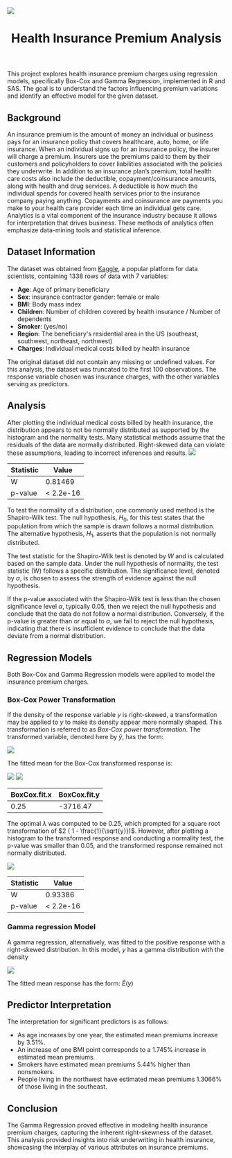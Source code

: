 <img src="health.jpg">
<body>
	<header>
		<h1> Health Insurance Premium Analysis </h1>
	</header>
<body>

<div class="section">
	<p>
This project explores health insurance premium charges using regression models, specifically Box-Cox and Gamma Regression, implemented in R and SAS. The goal is to understand the factors influencing premium variations and identify an effective model for the given dataset.
	</p>
</div>
<div class="section">
	<h2>Background</h2>
	<p>
		An insurance premium is the amount of money an individual or business pays for an insurance policy that covers healthcare, auto, home, or life insurance. When an individual signs up for an insurance policy, the insurer will charge a premium. Insurers use the premiums paid to them by their customers and policyholders to cover liabilities associated with the policies they underwrite. In addition to an insurance plan’s premium, total health care costs also include the deductible, copayment/coinsurance amounts, along with health and drug services. A deductible is how much the individual spends for covered health services prior to the insurance company paying anything. Copayments and coinsurance are payments you make to your health care provider each time an individual gets care. Analytics is a vital component of the insurance industry because it allows for interpretation that drives business. These methods of analytics often emphasize data-mining tools and
statistical inference.
	</p>
</div>

<div class="section">
	<h2>Dataset Information</h2>
	<p> The dataset was obtained from <a href="https://www.kaggle.com/datasets/mirichoi0218/insurance">Kaggle</a>, a popular platform for data scientists, containing 1338 rows of data with 7 variables:
</div>
<ul>
	<li><b>Age</b>: Age of primary beneficiary
	<li><b>Sex</b>: insurance contractor gender: female or male
	<li><b>BMI</b>: Body mass index
	<li><b>Children</b>: Number of children covered by health insurance / Number of dependents
	<li><b>Smoker</b>: (yes/no)
	<li><b>Region</b>: The beneficiary's residential area in the US (southeast, southwest, northeast, northwest)
	<li><b>Charges</b>: Individual medical costs billed by health insurance
</ul>
The original dataset did not contain any missing or undefined values. For this analysis, the dataset was truncated to the first 100 observations. The response variable chosen was insurance charges, with the other variables serving as predictors.
	</p>

<div class="section">
	<h2>Analysis</h2>
	<p>
		After plotting the individual medical costs billed by health insurance, the distribution appears to not be normally distributed as supported by the histogram and the normality tests. Many statistical methods assume that the residuals of the data are normally distributed. Right-skewed data can violate these assumptions, leading to incorrect inferences and results.

<img src="charges.jpg" />

| Statistic | Value        |
|-----------|--------------|
| W         | 0.81469      |
| p-value   | < 2.2e-16    |


To test the normality of a distribution, one commonly used method is the Shapiro-Wilk test. The null hypothesis, $H_0$, for this test states that the population from which the sample is drawn follows a normal distribution. The alternative hypothesis, $H_1$, asserts that the population is not normally distributed.

The test statistic for the Shapiro-Wilk test is denoted by $W$ and is calculated based on the sample data. Under the null hypothesis of normality, the test statistic \(W\) follows a specific distribution. The significance level, denoted by $\alpha$, is chosen to assess the strength of evidence against the null hypothesis.

If the p-value associated with the Shapiro-Wilk test is less than the chosen significance level $\alpha$, typically 0.05, then we reject the null hypothesis and conclude that the data do not follow a normal distribution. Conversely, if the p-value is greater than or equal to $\alpha$, we fail to reject the null hypothesis, indicating that there is insufficient evidence to conclude that the data deviate from a normal distribution.
</div>
<div class="section">
	<h2>Regression Models</h2>
	<p>
Both Box-Cox and Gamma Regression models were applied to model the insurance premium charges.
	</p>
</div>

### Box-Cox Power Transformation

If the density of the response variable $y$ is right-skewed, a transformation may be applied to $y$ to make its density appear more normally shaped. This transformation is referred to as *Box-Cox power transformation*. The transformed variable, denoted here by $\tilde{y}$, has the form:

<img src="https://latex.codecogs.com/svg.image?\;\tilde{y}=\begin{cases}\frac{y^\lambda-1}{\lambda},&\text{if}\lambda\neq&space;0,\\\ln&space;y,&\text{if}\lambda=0.\end{cases}\;" />

The fitted mean for the Box-Cox transformed response is:

<img src="https://latex.codecogs.com/svg.image?\hat{\mathbb{E}}(\tilde{y})=\hat{\mathbb{E}}\left(\frac{y^\lambda-1}{\lambda}\right)=\hat{\beta}_0&plus;\hat{\beta}_1&space;x_1&plus;\ldots&plus;\hat{\beta}_k&space;x_k" />

<img src="boxcox.jpg" />

|BoxCox.fit.x | BoxCox.fit.y |
|-------------|--------------|
|0.25         |-3716.47      |

The optimal $\lambda$ was computed to be $0.25$, which prompted for a square root transformation of $2 ( 1 - \frac{1}{\sqrt{y}})$. However, after plotting a histogram to the transformed response and conducting a normality test, the p-value was smaller than 0.05, and the transformed response remained not normally distributed.

<img src="coxtr.jpg" />

| Statistic | Value        |
|-----------|--------------|
| W         | 0.93386      |
| p-value   | < 2.2e-16    |

### Gamma regression Model
A gamma regression, alternatively, was fitted to the positive response with a right-skewed distribution. In this model, $y$ has a gamma distribution with the density

<img src="https://latex.codecogs.com/svg.image?f_Y(y)=\frac{y^{\alpha-1}}{\Gamma(\alpha)\beta^\alpha}e^{-\frac{y}{\beta}},\quad\alpha,\beta>0,\quad&space;y>0&space;" />

The fitted mean response has the form:
$\hat{E}(y)$

<div class="section">
	<h2>Predictor Interpretation</h2>

The interpretation for significant predictors is as follows:

<ul>
	<li>As age increases by one year, the estimated mean premiums increase by 3.51%.
	<li>An increase of one BMI point corresponds to a 1.745% increase in estimated mean premiums.
	<li>Smokers have estimated mean premiums 5.44% higher than nonsmokers.
	<li>People living in the northwest have estimated mean premiums 1.3066% of those living in the southeast.
</div>

<div class="section">
	<h2>Conclusion</h2>

The Gamma Regression proved effective in modeling health insurance premium charges, capturing the inherent right-skewness of the dataset. This analysis provided insights into risk underwriting in health insurance, showcasing the interplay of various attributes on insurance premiums.
